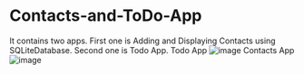 # Contacts-and-ToDo-App
It contains two apps. First one is Adding and Displaying Contacts using SQLiteDatabase. Second one is Todo App.
Todo App
![image](https://user-images.githubusercontent.com/76736494/200177554-a6c5cc3d-09f4-45b6-9a28-9e52eac9efae.png)
Contacts App
![image](https://user-images.githubusercontent.com/76736494/200177589-40b4a7de-804e-4feb-81c2-c75bb6083ab4.png)
